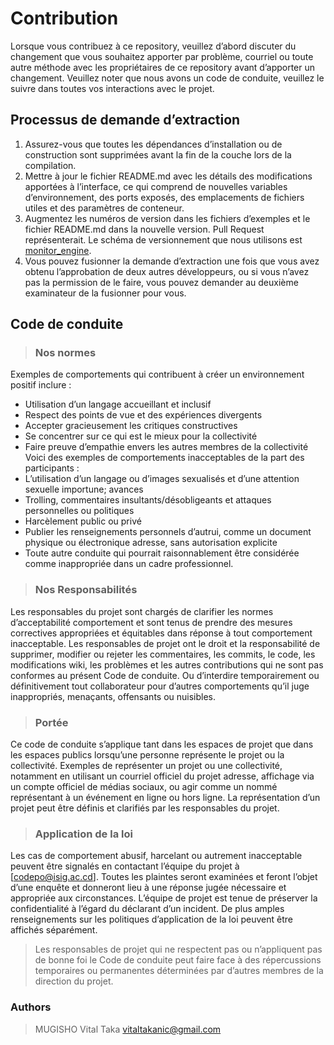# Contribution

 Lorsque vous contribuez à ce repository, veuillez d’abord discuter du changement que vous souhaitez apporter par problème, courriel ou toute autre méthode avec les propriétaires de ce repository avant d’apporter un changement.
Veuillez noter que nous avons un code de conduite, veuillez le suivre dans toutes vos interactions avec le projet.

## Processus de demande d’extraction

1. Assurez-vous que toutes les dépendances d’installation ou de construction sont supprimées avant la fin de la couche lors de la compilation.
2. Mettre à jour le fichier README.md avec les détails des modifications apportées à l’interface, ce qui comprend de nouvelles variables d’environnement, des ports exposés, des emplacements de fichiers utiles et des paramètres de conteneur.
3. Augmentez les numéros de version dans les fichiers d’exemples et le fichier README.md dans la nouvelle version. Pull Request représenterait. Le schéma de versionnement que nous utilisons est [monitor_engine](http://monitor_engine.org/).
4. Vous pouvez fusionner la demande d’extraction une fois que vous avez obtenu l’approbation de deux autres développeurs, ou si vous n’avez pas la permission de le faire, vous pouvez demander au deuxième examinateur de la fusionner pour vous.

## Code de conduite

>### Nos normes

Exemples de comportements qui contribuent à créer un environnement positif
inclure :

* Utilisation d’un langage accueillant et inclusif
* Respect des points de vue et des expériences divergents
* Accepter gracieusement les critiques constructives
* Se concentrer sur ce qui est le mieux pour la collectivité
* Faire preuve d’empathie envers les autres membres de la collectivité
Voici des exemples de comportements inacceptables de la part des participants :
* L’utilisation d’un langage ou d’images sexualisés et d’une attention sexuelle importune;
avances
* Trolling, commentaires insultants/désobligeants et attaques personnelles ou politiques
* Harcèlement public ou privé
* Publier les renseignements personnels d’autrui, comme un document physique ou électronique
  adresse, sans autorisation explicite
* Toute autre conduite qui pourrait raisonnablement être considérée comme inappropriée dans un cadre professionnel.

>### Nos Responsabilités

Les responsables du projet sont chargés de clarifier les normes d’acceptabilité comportement et sont tenus de prendre des mesures correctives appropriées et équitables dans réponse à tout comportement inacceptable.
Les responsables de projet ont le droit et la responsabilité de supprimer, modifier ou rejeter les commentaires, les commits, le code, les modifications wiki, les problèmes et les autres contributions qui ne sont pas conformes au présent Code de conduite. Ou d’interdire temporairement ou définitivement tout collaborateur pour d’autres comportements qu’il juge inappropriés, menaçants, offensants ou nuisibles.

>### Portée

Ce code de conduite s’applique tant dans les espaces de projet que dans les espaces publics lorsqu’une personne représente le projet ou la collectivité. Exemples de représenter un projet ou une collectivité, notamment en utilisant un courriel officiel du projet adresse, affichage via un compte officiel de médias sociaux, ou agir comme un nommé représentant à un événement en ligne ou hors ligne. La représentation d’un projet peut être définis et clarifiés par les responsables du projet.

>### Application de la loi

Les cas de comportement abusif, harcelant ou autrement inacceptable peuvent être signalés en contactant l’équipe du projet à [codepo@isig.ac.cd].  Toutes les plaintes seront examinées et feront l’objet d’une enquête et donneront lieu à une réponse jugée nécessaire et appropriée aux circonstances. L’équipe de projet est tenue de préserver la confidentialité à l’égard du déclarant d’un incident.
De plus amples renseignements sur les politiques d’application de la loi peuvent être affichés séparément.
>Les responsables de projet qui ne respectent pas ou n’appliquent pas de bonne foi le Code de conduite peut faire face à des répercussions temporaires ou permanentes déterminées par d’autres membres de la direction du projet.

### Authors

> MUGISHO Vital Taka <vitaltakanic@gmail.com>

